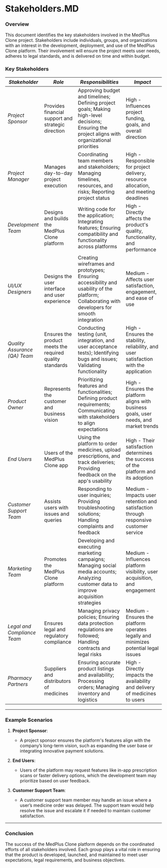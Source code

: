 
# Stakeholders.MD

### Overview

This document identifies the key stakeholders involved in the MedPlus Clone project. Stakeholders include individuals, groups, and organizations with an interest in the development, deployment, and use of the MedPlus Clone platform. Their involvement will ensure the project meets user needs, adheres to legal standards, and is delivered on time and within budget.

### Key Stakeholders

| *Stakeholder*                | *Role*                                               | *Responsibilities*                                                                                                                   | *Impact*                                                                                 |
| ---------------------------- | ---------------------------------------------------- | ------------------------------------------------------------------------------------------------------------------------------------ | ------------------------------------------------------------------------------------------ |
| *Project Sponsor*             | Provides financial support and strategic direction  | Approving budget and timelines; Defining project goals; Making high-level decisions; Ensuring the project aligns with organizational priorities | High - Influences project funding, goals, and overall direction                           |
| *Project Manager*             | Manages day-to-day project execution                 | Coordinating team members and stakeholders; Managing timelines, resources, and risks; Reporting project status                        | High - Responsible for project delivery, resource allocation, and meeting deadlines        |
| *Development Team*            | Designs and builds the MedPlus Clone platform        | Writing code for the application; Integrating features; Ensuring compatibility and functionality across platforms                     | High - Directly affects the product's quality, functionality, and performance              |
| *UI/UX Designers*             | Designs the user interface and user experience      | Creating wireframes and prototypes; Ensuring accessibility and usability of the platform; Collaborating with developers for smooth integration | Medium - Affects user satisfaction, engagement, and ease of use                           |
| *Quality Assurance (QA) Team* | Ensures the product meets the required quality standards | Conducting testing (unit, integration, and user acceptance tests); Identifying bugs and issues; Validating functionality                | High - Ensures the stability, reliability, and user satisfaction with the application       |
| *Product Owner*               | Represents the customer and business vision         | Prioritizing features and functionalities; Defining product requirements; Communicating with stakeholders to align expectations         | High - Ensures the platform aligns with business goals, user needs, and market trends      |
| *End Users*                   | Users of the MedPlus Clone app                      | Using the platform to order medicines, upload prescriptions, and track deliveries; Providing feedback on the app's usability          | High - Their satisfaction determines the success of the platform and its adoption          |
| *Customer Support Team*       | Assists users with issues and queries               | Responding to user inquiries; Providing troubleshooting solutions; Handling complaints and feedback                                 | Medium - Impacts user retention and satisfaction through responsive customer service       |
| *Marketing Team*              | Promotes the MedPlus Clone platform                 | Developing and executing marketing campaigns; Managing social media accounts; Analyzing customer data to improve acquisition strategies | Medium - Influences platform visibility, user acquisition, and engagement                  |
| *Legal and Compliance Team*   | Ensures legal and regulatory compliance              | Managing privacy policies; Ensuring data protection regulations are followed; Handling contracts and legal risks                        | Medium - Ensures the platform operates legally and minimizes potential legal issues        |
| *Pharmacy Partners*           | Suppliers and distributors of medicines             | Ensuring accurate product listings and availability; Processing orders; Managing inventory and logistics                             | High - Directly impacts the availability and delivery of medicines to users               |

---

### Example Scenarios

1. **Project Sponsor**:
   - A project sponsor ensures the platform's features align with the company’s long-term vision, such as expanding the user base or integrating innovative payment solutions.

2. **End Users**:
   - Users of the platform may request features like in-app prescription scans or faster delivery options, which the development team may prioritize based on user feedback.

3. **Customer Support Team**:
   - A customer support team member may handle an issue where a user’s medicine order was delayed. The support team would help resolve the issue and escalate it if needed to maintain customer satisfaction.

---

### Conclusion

The success of the MedPlus Clone platform depends on the coordinated efforts of all stakeholders involved. Each group plays a vital role in ensuring that the product is developed, launched, and maintained to meet user expectations, legal requirements, and business objectives.